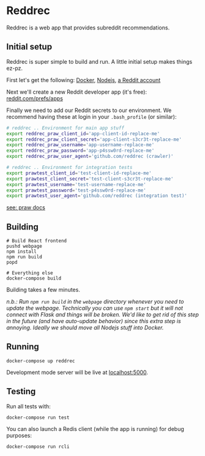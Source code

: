 # Reddrec

Reddrec is a web app that provides subreddit recommendations.

## Initial setup

Reddrec is super simple to build and run. A little initial setup makes things ez-pz.

First let's get the following: [Docker](https://www.docker.com/get-started), [Nodejs](https://nodejs.org/en/), [a Reddit account](https://www.reddit.com/)

Next we'll create a new Reddit developer app (it's free): [reddit.com/prefs/apps](https://www.reddit.com/prefs/apps/)

Finally we need to add our Reddit secrets to our environment. We recommend having these at login in your `.bash_profile` (or similar):

```bash
# reddrec .. Environment for main app stuff
export reddrec_praw_client_id='app-client-id-replace-me'
export reddrec_praw_client_secret='app-client-s3cr3t-replace-me'
export reddrec_praw_username='app-username-replace-me'
export reddrec_praw_password='app-p4ssw0rd-replace-me'
export reddrec_praw_user_agent='github.com/reddrec (crawler)'

# reddrec .. Environment for integration tests
export prawtest_client_id='test-client-id-replace-me'
export prawtest_client_secret='test-client-s3cr3t-replace-me'
export prawtest_username='test-username-replace-me'
export prawtest_password='test-p4ssw0rd-replace-me'
export prawtest_user_agent='github.com/reddrec (integration test)'
```
[see: praw docs](https://praw.readthedocs.io/en/latest/package_info/contributing.html?highlight=testing#adding-and-updating-integration-tests)

## Building

```
# Build React frontend
pushd webpage
npm install
npm run build
popd

# Everything else
docker-compose build
```

Building takes a few minutes.

_n.b.: Run `npm run build` in the `webpage` directory whenever you need to update the webpage. Technically you can use `npm start` but it will not connect with Flask and things will be broken. We'd like to get rid of this step in the future (and have auto-update behavior) since this extra step is annoying. Ideally we should move all Nodejs stuff into Docker._

## Running

```
docker-compose up reddrec
```

Development mode server will be live at [localhost:5000](http://localhost:5000).

## Testing

Run all tests with:

```
docker-compose run test
```

You can also launch a Redis client (while the app is running) for debug purposes:

```
docker-compose run rcli
```